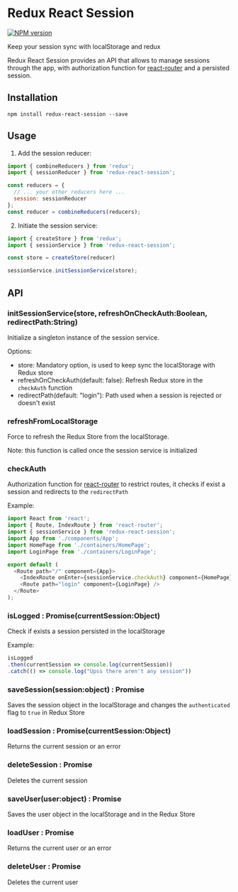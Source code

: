 # Redux React Session

[![NPM version][npm-image]][npm-url]

Keep your session sync with localStorage and redux

Redux React Session provides an API that allows to manage sessions through the app, with authorization function for [react-router](https://github.com/ReactTraining/react-router) and a persisted session.

## Installation
`npm install redux-react-session --save`

## Usage

1. Add the session reducer:
```javascript
import { combineReducers } from 'redux';
import { sessionReducer } from 'redux-react-session';

const reducers = {
  // ... your other reducers here ...
  session: sessionReducer
};
const reducer = combineReducers(reducers);
```

2. Initiate the session service:
```javascript
import { createStore } from 'redux';
import { sessionService } from 'redux-react-session';

const store = createStore(reducer)

sessionService.initSessionService(store);
```

## API

### initSessionService(store, refreshOnCheckAuth:Boolean, redirectPath:String)
Initialize a singleton instance of the session service.

Options:
- store: Mandatory option, is used to keep sync the localStorage with Redux store
- refreshOnCheckAuth(default: false): Refresh Redux store in the `checkAuth` function
- redirectPath(default: "login"): Path used when a session is rejected or doesn't exist

### refreshFromLocalStorage
Force to refresh the Redux Store from the localStorage.

Note: this function is called once the session service is initialized

### checkAuth
Authorization function for [react-router](https://github.com/ReactTraining/react-router) to restrict routes, it checks if exist a session and redirects to the `redirectPath`

Example:
```javascript 
import React from 'react';
import { Route, IndexRoute } from 'react-router';
import { sessionService } from 'redux-react-session';
import App from './components/App';
import HomePage from './containers/HomePage';
import LoginPage from './containers/LoginPage';

export default (
  <Route path="/" component={App}>
    <IndexRoute onEnter={sessionService.checkAuth} component={HomePage} />
    <Route path="login" component={LoginPage} />
  </Route>
);
```

### isLogged : Promise(currentSession:Object)
Check if exists a session persisted in the localStorage

Example:
```javascript 
isLogged
.then(currentSession => console.log(currentSession))
.catch(() => console.log("Upss there aren't any session"))
```

### saveSession(session:object) : Promise
Saves the session object in the localStorage and changes the `authenticated` flag to `true` in Redux Store

### loadSession : Promise(currentSession:Object)
Returns the current session or an error

### deleteSession : Promise
Deletes the current session

### saveUser(user:object) : Promise
Saves the user object in the localStorage and in the Redux Store

### loadUser : Promise
Returns the current user or an error

### deleteUser : Promise
Deletes the current user


[npm-image]: https://img.shields.io/badge/npm-v1.0.2-blue.svg
[npm-url]: https://npmjs.org/package/redux-react-session
